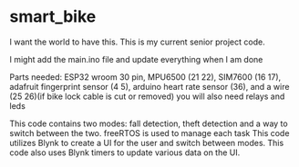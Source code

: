 # smart_bike
I want the world to have this. This is my current senior project code.

I might add the main.ino file and update everything when I am done

Parts needed: ESP32 wroom 30 pin, MPU6500 (21 22), SIM7600 (16 17), adafruit fingerprint sensor (4 5), arduino heart rate sensor (36), and a wire (25 26)(if bike lock cable is cut or removed)
you will also need relays and leds

This code contains two modes: fall detection, theft detection and a way to switch between the two.
freeRTOS is used to manage each task 
This code utilizes Blynk to create a UI for the user and switch between modes.
This code also uses Blynk timers to update various data on the UI.

